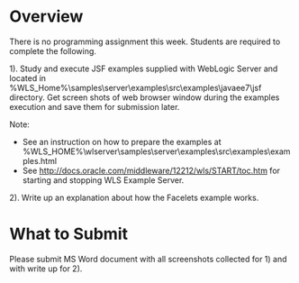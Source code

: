# Overview
There is no programming assignment this week. Students are required to complete the following.

1). Study and execute JSF examples supplied with WebLogic Server and located in %WLS_Home%\samples\server\examples\src\examples\javaee7\jsf directory. Get screen shots of web browser window during the examples execution and save them for submission later.

Note:
- See an instruction on how to prepare the examples at %WLS_HOME%\wlserver\samples\server\examples\src\examples\examples.html
- See http://docs.oracle.com/middleware/12212/wls/START/toc.htm for starting and stopping WLS Example Server.

2). Write up an explanation about how the Facelets example works.

# What to Submit
Please submit MS Word document with all screenshots collected for 1) and with write up for 2).